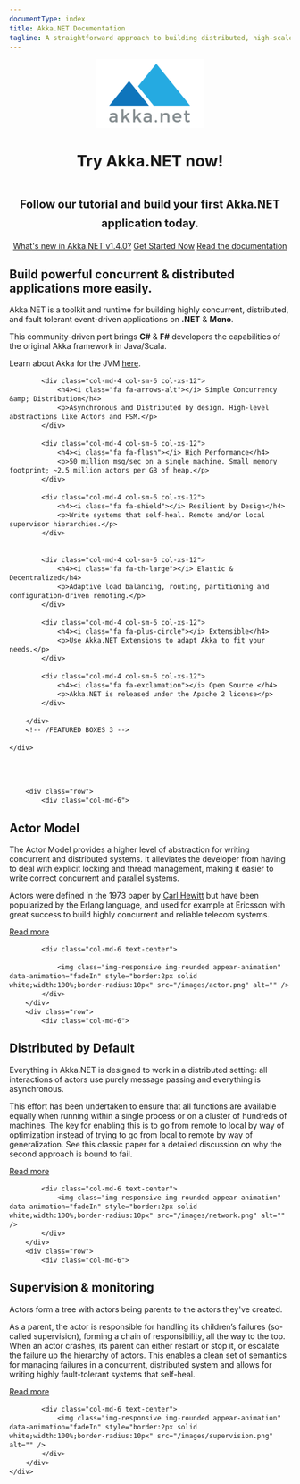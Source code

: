 ```yaml
---
documentType: index
title: Akka.NET Documentation
tagline: A straightforward approach to building distributed, high-scale applications in .NET
---
```

<!-- markdownlint-disable MD033 -->
<style>
.subtitle {
    font-size:20px;
}
.jumbotron{
    text-align: center;
}
img.main-logo{
    width: 192px;
}
h2:before{
    display: none;
}
.featured-box-minimal h4:before {
    height: 0px;
    margin-top: 0px;
}
</style>

<div class="jumbotron">
    <div class="container">
      <img src="images/mainlogo.png" class="main-logo" />
      <h1 class="title">Try <strong>Akka.NET</strong> now!</h1>
      <h1 class="title"><small class="subtitle">Follow our tutorial and build your first Akka.NET application today.</small></h1>
      <div class="options">
        <a class="btn btn-lg btn-primary" href="community/whats-new/akkadotnet-v1.4.md">What's new in Akka.NET v1.4.0?</a>
        <a class="btn btn-lg btn-primary" href="articles/intro/tutorial-1.md">Get Started Now</a> <a class="btn btn-lg btn-primary" href="articles/intro/what-is-akka.md">Read the documentation</a>
      </div>
    </div>
</div>


<section>
    <div class="container">
        <h2 class="lead">Build powerful concurrent &amp; distributed applications <strong>more easily</strong>.</h2>
        <p class="lead">Akka.NET is a toolkit and runtime for building highly concurrent, distributed, and fault tolerant event-driven applications on <strong>.NET</strong> &amp; <strong>Mono</strong>.</p>
        <p class="lead">This community-driven port brings <strong>C#</strong> &amp; <strong>F#</strong> developers the capabilities of the original Akka framework in Java/Scala.</p>
        <p class="lead">Learn about Akka for the JVM <a href="http://akka.io" target="_blank">here</a>.</p>
    </div>
</section>

<!-- WELCOME -->
<section>
    <div class="container">
        <!-- FEATURED BOXES 3 -->
        <div class="row featured-box-minimal">

            <div class="col-md-4 col-sm-6 col-xs-12">
                <h4><i class="fa fa-arrows-alt"></i> Simple Concurrency &amp; Distribution</h4>
                <p>Asynchronous and Distributed by design. High-level abstractions like Actors and FSM.</p>
            </div>

            <div class="col-md-4 col-sm-6 col-xs-12">
                <h4><i class="fa fa-flash"></i> High Performance</h4>
                <p>50 million msg/sec on a single machine. Small memory footprint; ~2.5 million actors per GB of heap.</p>
            </div>

            <div class="col-md-4 col-sm-6 col-xs-12">
                <h4><i class="fa fa-shield"></i> Resilient by Design</h4>
                <p>Write systems that self-heal. Remote and/or local supervisor hierarchies.</p>
            </div>


            <div class="col-md-4 col-sm-6 col-xs-12">
                <h4><i class="fa fa-th-large"></i> Elastic & Decentralized</h4>
                <p>Adaptive load balancing, routing, partitioning and configuration-driven remoting.</p>
            </div>

            <div class="col-md-4 col-sm-6 col-xs-12">
                <h4><i class="fa fa-plus-circle"></i> Extensible</h4>
                <p>Use Akka.NET Extensions to adapt Akka to fit your needs.</p>
            </div>

            <div class="col-md-4 col-sm-6 col-xs-12">
                <h4><i class="fa fa-exclamation"></i> Open Source </h4>
                <p>Akka.NET is released under the Apache 2 license</p>
            </div>

        </div>
        <!-- /FEATURED BOXES 3 -->

    </div>
</section>
<!-- /WELCOME -->
<br>
<br>
<!-- PREMIUM -->
<section class="alternate">
    <div class="container">

        <div class="row">
            <div class="col-md-6">
<h2><strong>Actor</strong> Model</h2>
                <p class="lead">
The Actor Model provides a higher level of abstraction for writing concurrent and distributed systems. It alleviates the developer from having to deal with explicit locking and thread management, making it easier to write correct concurrent and parallel systems. </p>
                <p>Actors were defined in the 1973 paper by <a href="http://en.wikipedia.org/wiki/Carl_Hewitt">Carl Hewitt</a> but have been popularized by the Erlang language, and used for example at Ericsson with great success to build highly concurrent and reliable telecom systems.</p>
                <p><a href="/articles/intro/what-problems-does-actor-model-solve.html">Read more</a></p>
            </div>

            <div class="col-md-6 text-center">

                <img class="img-responsive img-rounded appear-animation" data-animation="fadeIn" style="border:2px solid white;width:100%;border-radius:10px" src="/images/actor.png" alt="" />
            </div>
        </div>
        <div class="row">
            <div class="col-md-6">
<h2><strong>Distributed</strong> by Default</h2>
                <p class="lead">
Everything in Akka.NET is designed to work in a distributed setting: all interactions of actors use purely message passing and everything is asynchronous.
</p>
                <p>This effort has been undertaken to ensure that all functions are available equally when running within a single process or on a cluster of hundreds of machines. The key for enabling this is to go from remote to local by way of optimization instead of trying to go from local to remote by way of generalization. See this classic paper for a detailed discussion on why the second approach is bound to fail.
                </p>
                <p><a href="/articles/Remoting">Read more</a></p>
            </div>

            <div class="col-md-6 text-center">
                <img class="img-responsive img-rounded appear-animation" data-animation="fadeIn" style="border:2px solid white;width:100%;border-radius:10px" src="/images/network.png" alt="" />
            </div>
        </div>
        <div class="row">
            <div class="col-md-6">
<h2><strong>Supervision</strong> &amp; monitoring</h2>
                <p class="lead">
Actors form a tree with actors being parents to the actors they've created.</p>
                <p>
As a parent, the actor is responsible for handling its children’s failures (so-called supervision), forming a chain of responsibility, all the way to the top. When an actor crashes, its parent can either restart or stop it, or escalate the failure up the hierarchy of actors.
This enables a clean set of semantics for managing failures in a concurrent, distributed system and allows for writing highly fault-tolerant systems that self-heal.</p>
<p><a href="/articles/concepts/supervision.html">Read more</a></p>
            </div>

            <div class="col-md-6 text-center">
                <img class="img-responsive img-rounded appear-animation" data-animation="fadeIn" style="border:2px solid white;width:100%;border-radius:10px" src="/images/supervision.png" alt="" />
            </div>
        </div>
    </div>
</section>
